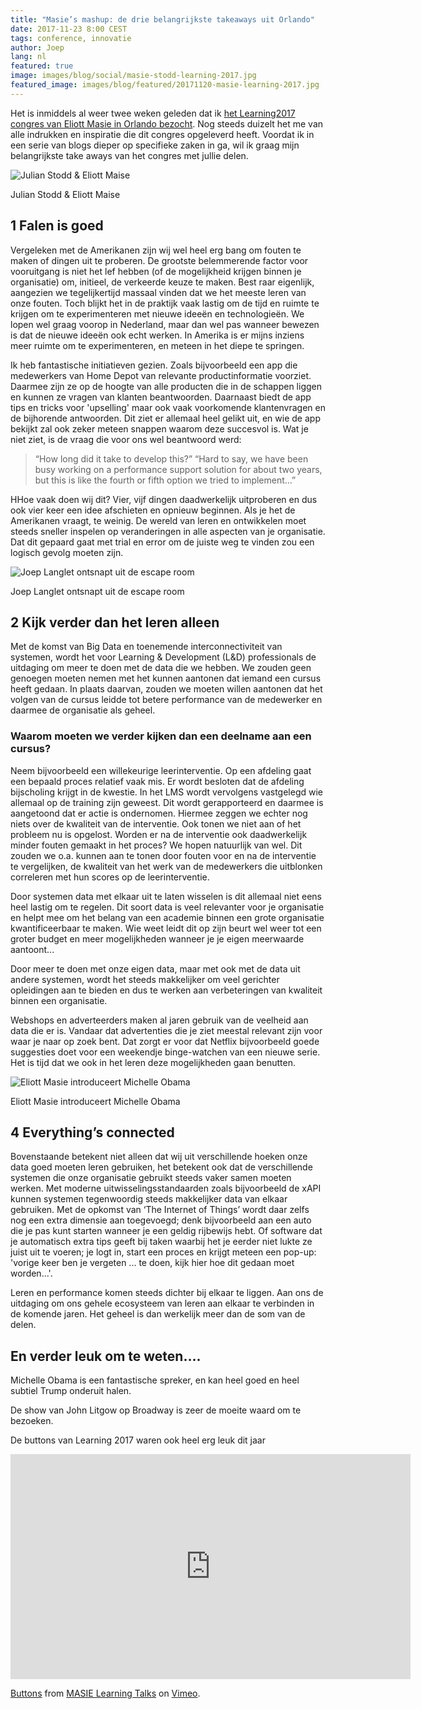 ```yaml
---
title: "Masie’s mashup: de drie belangrijkste takeaways uit Orlando"
date: 2017-11-23 8:00 CEST
tags: conference, innovatie
author: Joep
lang: nl
featured: true
image: images/blog/social/masie-stodd-learning-2017.jpg
featured_image: images/blog/featured/20171120-masie-learning-2017.jpg
---
```


Het is inmiddels al weer twee weken geleden dat ik [het Learning2017 congres van Eliott Masie in Orlando bezocht](/blog/masie-over-masie-learning-2017/). Nog steeds duizelt het me van alle indrukken en inspiratie die dit congres opgeleverd heeft. Voordat ik in een serie van blogs dieper op specifieke zaken in ga, wil ik graag mijn belangrijkste take aways van het congres met jullie delen.

![Julian Stodd & Eliott Maise](/images/blog/masie-learning-2017-julian-stodd.jpg)
<p class="caption">Julian Stodd & Eliott Maise</p>

## 1 Falen is goed

Vergeleken met de Amerikanen zijn wij wel heel erg bang om fouten te maken of dingen uit te proberen. De grootste belemmerende factor voor vooruitgang is niet het lef hebben (of de mogelijkheid krijgen binnen je organisatie) om, initieel, de verkeerde keuze te maken. Best raar eigenlijk, aangezien we tegelijkertijd massaal vinden dat we het meeste leren van onze fouten. Toch blijkt het in de praktijk vaak lastig om de tijd en ruimte te krijgen om te experimenteren met nieuwe ideeën en technologieën. We lopen wel graag voorop in Nederland, maar dan wel pas wanneer bewezen is dat de nieuwe ideeën ook echt werken. In Amerika is er mijns inziens meer ruimte om te experimenteren, en meteen in het diepe te springen.

Ik heb fantastische initiatieven gezien. Zoals bijvoorbeeld een app die medewerkers van Home Depot van relevante productinformatie voorziet. Daarmee zijn ze op de hoogte van alle producten die in de schappen liggen en kunnen ze vragen van klanten beantwoorden. Daarnaast biedt de app tips en tricks voor 'upselling' maar ook vaak voorkomende klantenvragen en de bijhorende antwoorden. Dit ziet er allemaal heel gelikt uit, en wie de app bekijkt zal ook zeker meteen snappen waarom deze succesvol is. Wat je niet ziet, is de vraag die voor ons wel beantwoord werd:

>“How long did it take to develop this?”
“Hard to say, we have been busy working on a performance support solution for about two years, but this is like the fourth or fifth option we tried to implement…”

HHoe vaak doen wij dit? Vier, vijf dingen daadwerkelijk uitproberen en dus ook vier keer een idee afschieten en opnieuw beginnen. Als je het de Amerikanen vraagt, te weinig. De wereld van leren en ontwikkelen moet steeds sneller inspelen op veranderingen in alle aspecten van je organisatie. Dat dit gepaard gaat met trial en error om de juiste weg te vinden zou een logisch gevolg moeten zijn.

![Joep Langlet ontsnapt uit de escape room](/images/blog/masie-learning-2017-escaperoom.jpg)
<p class="caption">Joep Langlet ontsnapt uit de escape room</p>

## 2 Kijk verder dan het leren alleen
Met de komst van Big Data en toenemende interconnectiviteit van systemen, wordt het voor Learning & Development (L&D) professionals de uitdaging om meer te doen met de data die we hebben. We zouden geen genoegen moeten nemen met het kunnen aantonen dat iemand een cursus heeft gedaan. In plaats daarvan, zouden we moeten willen aantonen dat het volgen van de cursus leidde tot betere performance van de medewerker en daarmee de organisatie als geheel.

### Waarom moeten we verder kijken dan een deelname aan een cursus?

Neem bijvoorbeeld een willekeurige leerinterventie. Op een afdeling gaat een bepaald proces relatief vaak mis. Er wordt besloten dat de afdeling bijscholing krijgt in de kwestie. In het LMS wordt vervolgens vastgelegd wie allemaal op de training zijn geweest. Dit wordt gerapporteerd en daarmee is aangetoond dat er actie is ondernomen. Hiermee zeggen we echter nog niets over de kwaliteit van de interventie. Ook tonen we niet aan of het probleem nu is opgelost. Worden er na de interventie ook daadwerkelijk minder fouten gemaakt in het proces? We hopen natuurlijk van wel. Dit zouden we o.a. kunnen aan te tonen door fouten voor en na de interventie te vergelijken, de kwaliteit van het werk van de medewerkers die uitblonken correleren met hun scores op de leerinterventie.

Door systemen data met elkaar uit te laten wisselen is dit allemaal niet eens heel lastig om te regelen. Dit soort data is veel relevanter voor je organisatie en helpt mee om het belang van een academie binnen een grote organisatie kwantificeerbaar te maken. Wie weet leidt dit op zijn beurt wel weer tot een groter budget en meer mogelijkheden wanneer je je eigen meerwaarde aantoont...

Door meer te doen met onze eigen data, maar met ook met de data uit andere systemen, wordt het steeds makkelijker om veel gerichter opleidingen aan te bieden en dus te werken aan verbeteringen van kwaliteit binnen een organisatie.

Webshops en adverteerders maken al jaren gebruik van de veelheid aan data die er is. Vandaar dat advertenties die je ziet meestal relevant zijn voor waar je naar op zoek bent. Dat zorgt er voor dat Netflix bijvoorbeeld goede suggesties doet voor een weekendje binge-watchen van een nieuwe serie. Het is tijd dat we ook in het leren deze mogelijkheden gaan benutten.

![Eliott Masie introduceert Michelle Obama](/images/blog/masie-learning-2017-michelle-obama.jpg)
<p class="caption">Eliott Masie introduceert Michelle Obama</p>

## 4 Everything’s connected
Bovenstaande betekent niet alleen dat wij uit verschillende hoeken onze data goed moeten leren gebruiken, het betekent ook dat de verschillende systemen die onze organisatie gebruikt steeds vaker samen moeten werken. Met moderne uitwisselingsstandaarden zoals bijvoorbeeld de xAPI kunnen systemen tegenwoordig steeds makkelijker data van elkaar gebruiken. Met de opkomst van ‘The Internet of Things’ wordt daar zelfs nog een extra dimensie aan toegevoegd; denk bijvoorbeeld aan een auto die je pas kunt starten wanneer je een geldig rijbewijs hebt. Of software dat je automatisch extra tips geeft bij taken waarbij het je eerder niet lukte ze juist uit te voeren; je logt in, start een proces en krijgt meteen een pop-up: 'vorige keer ben je vergeten ... te doen, kijk hier hoe dit gedaan moet worden...'.

Leren en performance komen steeds dichter bij elkaar te liggen. Aan ons de uitdaging om ons gehele ecosysteem van leren aan elkaar te verbinden in de komende jaren. Het geheel is dan werkelijk meer dan de som van de delen.

## En verder leuk om te weten….
Michelle Obama is een fantastische spreker, en kan heel goed en heel subtiel Trump onderuit halen.

De show van John Litgow op Broadway is zeer de moeite waard om te bezoeken.

De buttons van Learning 2017 waren ook heel erg leuk dit jaar
<iframe src="https://player.vimeo.com/video/243773500" width="640" height="360" frameborder="0" webkitallowfullscreen mozallowfullscreen allowfullscreen></iframe>
<p><a href="https://vimeo.com/243773500">Buttons</a> from <a href="https://vimeo.com/masie">MASIE Learning Talks</a> on <a href="https://vimeo.com">Vimeo</a>.</p>
